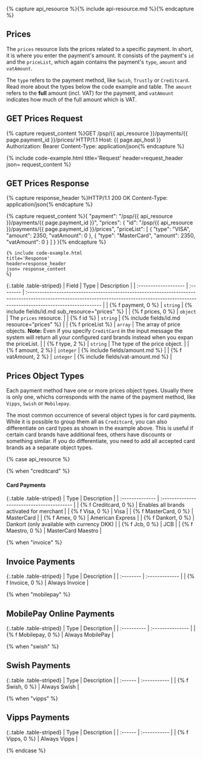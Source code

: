 {% capture api_resource %}{% include api-resource.md %}{% endcapture %}

## Prices

The `prices` resource lists the prices related to a specific payment. In short,
it is where you enter the payment's amount. It consists of the payment's `id`
and the `priceList`, which again contains the payment's `type`, `amount` and
`vatAmount`.

 The `type` refers to the payment method, like `Swish`, `Trustly` or
 `Creditcard`. Read more about the types below the code example and table. The
 `amount` refers to the **full** amount (incl. VAT) for the payment, and
 `vatAmount` indicates how much of the full amount which is VAT.

## GET Prices Request

{% capture request_content %}GET /psp/{{ api_resource }}/payments/{{ page.payment_id }}/prices/ HTTP/1.1
Host: {{ page.api_host }}
Authorization: Bearer <AccessToken>
Content-Type: application/json{% endcapture %}

{% include code-example.html
    title='Request'
    header=request_header
    json= request_content
    %}

## GET Prices Response

{% capture response_header %}HTTP/1.1 200 OK
Content-Type: application/json{% endcapture %}

{% capture request_content %}{
    "payment": "/psp/{{ api_resource }}/payments/{{ page.payment_id }}",
    "prices": {
        "id": "/psp/{{ api_resource }}/payments/{{ page.payment_id }}/prices",
        "priceList": [
            {
                "type": "VISA",
                "amount": 2350,
                "vatAmount": 0
            },
            {
                "type": "MasterCard",
                "amount": 2350,
                "vatAmount": 0
            }
        ]
    }
}{% endcapture %}

    {% include code-example.html
    title='Response'
    header=response_header
    json= response_content
    %}

{:.table .table-striped}
| Field                | Type      | Description                                                                                                                                                                                 |
| :------------------- | :-------- | :------------------------------------------------------------------------------------------------------------------------------------------------------------------------------------------ |
| {% f payment, 0 %}            | `string`  | {% include fields/id.md sub_resource="prices" %}                                                                                                                                 |
| {% f prices, 0 %}             | `object`  | The `prices` resource.                                                                                                                                                                     |
| {% f id %}         | `string`  | {% include fields/id.md resource="prices" %}                                                                                                                                     |
| {% f priceList %}  | `array`   | The array of price objects. **Note:** Even if you specify  `CreditCard`  in the input message the system will return all your configured card brands instead when you expan the priceList. |
| {% f type, 2 %}      | `string`  | The type of the price object.                                                                                                                                                               |
| {% f amount, 2 %}    | `integer` | {% include fields/amount.md %}                                                                                                                                                   |
| {% f vatAmount, 2 %} | `integer` | {% include fields/vat-amount.md %}                                          |

## Prices Object Types

Each payment method have one or more prices object types. Usually there is
only one, whichs corresponds with the name of the payment method, like
`Vipps`, `Swish` or `Mobilepay`.

The most common occurrence of several object types is for card payments. While it
is possible to group them all as `Creditcard`, you can also differentiate on
card types as shown in the example above. This is useful if certain card brands
have additional fees, others have discounts or something similar. If you do
differentiate, you need to add all accepted card brands as a separate object
types.

{% case api_resource %}

{% when "creditcard" %}

#### Card Payments

{:.table .table-striped}
| Type            | Description                                |
| :-------------- | :----------------------------------------- |
| {% f Creditcard, 0 %}    | Enables all brands activated for merchant  |
| {% f Visa, 0 %}          | Visa                                       |
| {% f MasterCard, 0 %}    | MasterCard                                 |
| {% f Amex, 0 %}          | American Express                           |
| {% f Dankort, 0 %}       | Dankort (only available with currency DKK) |
| {% f Jcb, 0 %}           | JCB                                        |
| {% f Maestro, 0 %}       | MasterCard Maestro                         |

{% when "invoice" %}

## Invoice Payments

{:.table .table-striped}
| Type      | Description    |
| :-------- | :------------- |
| {% f Invoice, 0 %} | Always Invoice |

{% when "mobilepay" %}

## MobilePay Online Payments

{:.table .table-striped}
| Type        | Description      |
| :---------- | :--------------- |
| {% f Mobilepay, 0 %} | Always MobilePay |

{% when "swish" %}

## Swish Payments

{:.table .table-striped}
| Type    | Description  |
| :------ | :----------- |
| {% f Swish, 0 %} | Always Swish |

{% when "vipps" %}

## Vipps Payments

{:.table .table-striped}
| Type    | Description  |
| :------ | :----------- |
| {% f Vipps, 0 %} | Always Vipps |

{% endcase %}
